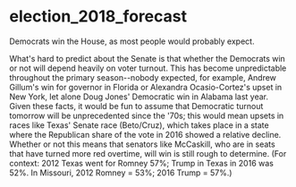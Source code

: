 # election_2018_forecast

Democrats win the House, as most people would probably expect. 

What's hard to predict about the Senate is that whether the Democrats win or not will depend heavily on voter turnout. This has become unpredictable throughout the primary season--nobody expected, for example, Andrew Gillum's win for governor in Florida or Alexandra Ocasio-Cortez's upset in New York, let alone Doug Jones' Democratic win in Alabama last year. Given these facts, it would be fun to assume that Democratic turnout tomorrow will be unprecedented since the '70s; this would mean upsets in races like Texas' Senate race (Beto/Cruz), which takes place in a state where the Republican share of the vote in 2016 showed a relative decline. Whether or not this means that senators like McCaskill, who are in seats that have turned more red overtime, will win is still rough to determine. (For context: 2012 Texas went for Romney 57%; Trump in Texas in 2016 was 52%. In Missouri, 2012 Romney = 53%; 2016 Trump = 57%.)
